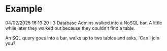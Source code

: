# Example

<!-- replace-with-date starts -->
04/02/2025 16:19:20 : 3 Database Admins walked into a NoSQL bar. A little while later they walked out because they couldn't find a table.
<!-- replace-with-date ends -->

<!-- replace-with-joke starts -->
An SQL query goes into a bar, walks up to two tables and asks, 'Can I join you?'
<!-- replace-with-joke ends -->